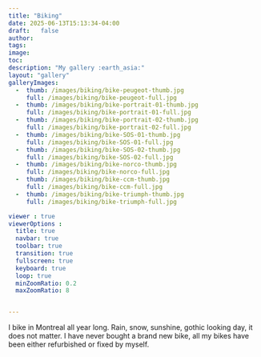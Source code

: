 ```yaml
---
title: "Biking"
date: 2025-06-13T15:13:34-04:00
draft:   false
author:
tags:
image:
toc:
description: "My gallery :earth_asia:"
layout: "gallery"
galleryImages:
  -  thumb: /images/biking/bike-peugeot-thumb.jpg
     full: /images/biking/bike-peugeot-full.jpg
  -  thumb: /images/biking/bike-portrait-01-thumb.jpg
     full: /images/biking/bike-portrait-01-full.jpg
  -  thumb: /images/biking/bike-portrait-02-thumb.jpg
     full: /images/biking/bike-portrait-02-full.jpg
  -  thumb: /images/biking/bike-SOS-01-thumb.jpg
     full: /images/biking/bike-SOS-01-full.jpg
  -  thumb: /images/biking/bike-SOS-02-thumb.jpg
     full: /images/biking/bike-SOS-02-full.jpg
  -  thumb: /images/biking/bike-norco-thumb.jpg
     full: /images/biking/bike-norco-full.jpg
  -  thumb: /images/biking/bike-ccm-thumb.jpg
     full: /images/biking/bike-ccm-full.jpg
  -  thumb: /images/biking/bike-triumph-thumb.jpg
     full: /images/biking/bike-triumph-full.jpg

viewer : true
viewerOptions :
  title: true
  navbar: true
  toolbar: true
  transition: true
  fullscreen: true
  keyboard: true
  loop: true
  minZoomRatio: 0.2
  maxZoomRatio: 8


---
```




I bike in Montreal all year long. Rain, snow, sunshine, gothic looking day, it does not matter. I have never bought a brand new bike, all my bikes have been either refurbished or fixed by myself.
